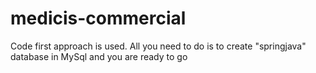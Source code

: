 # medicis-commercial
Code first approach is used. All you need to do is to create "springjava" database in MySql and you are ready to go
